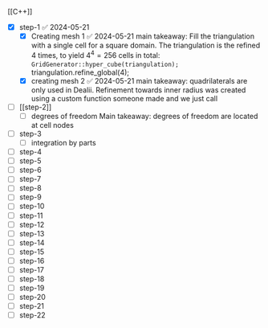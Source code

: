 [[C++]]

- [x] step-1 ✅ 2024-05-21
	- [x] Creating mesh 1 ✅ 2024-05-21
		main takeaway: Fill the triangulation with a single cell for a square domain. The triangulation is the refined 4 times, to yield $4^4=256$ cells in total:
		`GridGenerator::hyper_cube(triangulation);
		`triangulation.refine_global(4);
	- [x] creating mesh 2 ✅ 2024-05-21
		main takeaway: quadrilaterals are only used in Dealii. Refinement towards inner radius was created using a custom function someone made and we just call 
- [ ] [[step-2]]
	- [ ] degrees of freedom
		Main takeaway: degrees of freedom are located at cell nodes
		
- [ ] step-3
	- [ ] integration by parts
- [ ] step-4
- [ ] step-5
- [ ] step-6
- [ ] step-7
- [ ] step-8
- [ ] step-9
- [ ] step-10
- [ ] step-11
- [ ] step-12
- [ ] step-13
- [ ] step-14
- [ ] step-15
- [ ] step-16
- [ ] step-17
- [ ] step-18
- [ ] step-19
- [ ] step-20
- [ ] step-21
- [ ] step-22